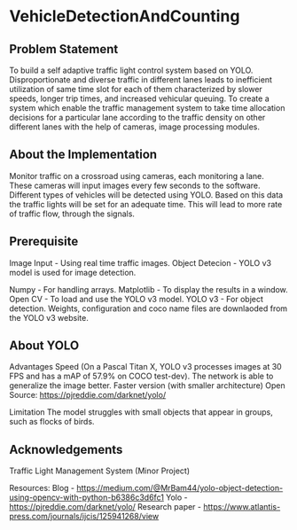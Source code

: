 # VehicleDetectionAndCounting

## Problem Statement
To build a self adaptive traffic light control system based on YOLO. Disproportionate and diverse traffic in different lanes leads to inefficient utilization of same time slot for each of them characterized by slower speeds, longer trip times, and increased vehicular queuing.
To create a system which enable the traffic management system to take time allocation decisions for a particular lane according to the traffic density on other different lanes with the help of cameras, image processing modules. 

## About the Implementation
Monitor traffic on a crossroad using cameras, each monitoring a lane. 
These cameras will input images every few seconds to the software. Different types of vehicles will be detected using YOLO. 
Based on this data the traffic lights will be set for an adequate time.
This will lead to more rate of traffic flow, through the signals.

## Prerequisite
Image Input - Using real time traffic images.
Object Detecion - YOLO v3 model is used for image detection.

Numpy - For handling arrays.
Matplotlib - To display the results in a window.
Open CV - To load and use the YOLO v3 model.
YOLO v3 - For object detection. Weights, configuration and coco name files are downlaoded from the YOLO v3 website.

## About YOLO
Advantages
Speed (On a Pascal Titan X, YOLO v3 processes images at 30 FPS and has a mAP of 57.9% on COCO test-dev).
The network is able to generalize the image better. 
Faster version (with smaller architecture)
Open Source: https://pjreddie.com/darknet/yolo/

Limitation
The model struggles with small objects that appear in groups, such as flocks of birds.

## Acknowledgements
Traffic Light Management System 
(Minor Project)

Resources:
Blog - 
https://medium.com/@MrBam44/yolo-object-detection-using-opencv-with-python-b6386c3d6fc1
Yolo - 
https://pjreddie.com/darknet/yolo/
Research paper -
https://www.atlantis-press.com/journals/ijcis/125941268/view
